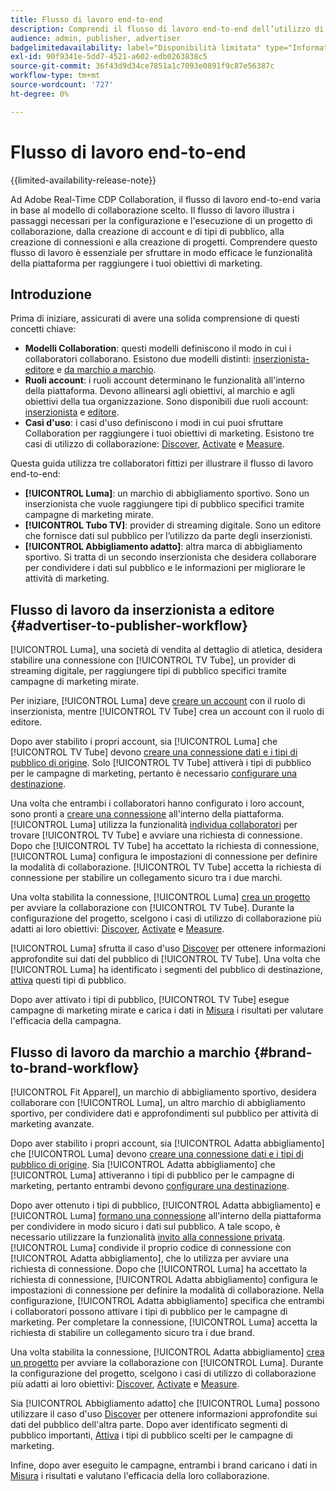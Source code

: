 ```yaml
---
title: Flusso di lavoro end-to-end
description: Comprendi il flusso di lavoro end-to-end dell’utilizzo di Real-Time CDP Collaboration in base al tuo modello di collaborazione.
audience: admin, publisher, advertiser
badgelimitedavailability: label="Disponibilità limitata" type="Informative" url="https://helpx.adobe.com/legal/product-descriptions/real-time-customer-data-platform-collaboration.html newtab=true"
exl-id: 90f9341e-5dd7-4521-a602-edb0263838c5
source-git-commit: 36f43d9d34ce7851a1c7093e0891f9c87e56387c
workflow-type: tm+mt
source-wordcount: '727'
ht-degree: 0%

---
```


# Flusso di lavoro end-to-end

{{limited-availability-release-note}}

Ad Adobe Real-Time CDP Collaboration, il flusso di lavoro end-to-end varia in base al modello di collaborazione scelto. Il flusso di lavoro illustra i passaggi necessari per la configurazione e l&#39;esecuzione di un progetto di collaborazione, dalla creazione di account e di tipi di pubblico, alla creazione di connessioni e alla creazione di progetti. Comprendere questo flusso di lavoro è essenziale per sfruttare in modo efficace le funzionalità della piattaforma per raggiungere i tuoi obiettivi di marketing.

## Introduzione

Prima di iniziare, assicurati di avere una solida comprensione di questi concetti chiave:

- **Modelli Collaboration**: questi modelli definiscono il modo in cui i collaboratori collaborano. Esistono due modelli distinti: [inserzionista-editore](./collaboration-patterns.md#advertiser-to-publisher) e [da marchio a marchio](./collaboration-patterns.md#brand-to-brand).
- **Ruoli account**: i ruoli account determinano le funzionalità all&#39;interno della piattaforma. Devono allinearsi agli obiettivi, al marchio e agli obiettivi della tua organizzazione. Sono disponibili due ruoli account: [inserzionista](./roles.md#advertiser) e [editore](./roles.md#publisher).
- **Casi d&#39;uso**: i casi d&#39;uso definiscono i modi in cui puoi sfruttare Collaboration per raggiungere i tuoi obiettivi di marketing. Esistono tre casi di utilizzo di collaborazione: [Discover](./use-cases.md#discover), [Activate](./use-cases.md#activate) e [Measure](./use-cases.md#measure).

Questa guida utilizza tre collaboratori fittizi per illustrare il flusso di lavoro end-to-end:

- **[!UICONTROL Luma]**: un marchio di abbigliamento sportivo. Sono un inserzionista che vuole raggiungere tipi di pubblico specifici tramite campagne di marketing mirate.
- **[!UICONTROL Tubo TV]**: provider di streaming digitale. Sono un editore che fornisce dati sul pubblico per l’utilizzo da parte degli inserzionisti.
- **[!UICONTROL Abbigliamento adatto]**: altra marca di abbigliamento sportivo. Si tratta di un secondo inserzionista che desidera collaborare per condividere i dati sul pubblico e le informazioni per migliorare le attività di marketing.

## Flusso di lavoro da inserzionista a editore {#advertiser-to-publisher-workflow}

[!UICONTROL Luma], una società di vendita al dettaglio di atletica, desidera stabilire una connessione con [!UICONTROL TV Tube], un provider di streaming digitale, per raggiungere tipi di pubblico specifici tramite campagne di marketing mirate.

Per iniziare, [!UICONTROL Luma] deve [creare un account](../setup/onboard-account.md) con il ruolo di inserzionista, mentre [!UICONTROL TV Tube] crea un account con il ruolo di editore.

Dopo aver stabilito i propri account, sia [!UICONTROL Luma] che [!UICONTROL TV Tube] devono [creare una connessione dati e i tipi di pubblico di origine](../setup/onboard-audiences.md). Solo [!UICONTROL TV Tube] attiverà i tipi di pubblico per le campagne di marketing, pertanto è necessario [configurare una destinazione](../setup/manage-destinations.md).

Una volta che entrambi i collaboratori hanno configurato i loro account, sono pronti a [creare una connessione](../connect/establishing-connections.md) all&#39;interno della piattaforma. [!UICONTROL Luma] utilizza la funzionalità [individua collaboratori](../connect/discover-collaborators.md) per trovare [!UICONTROL TV Tube] e avviare una richiesta di connessione. Dopo che [!UICONTROL TV Tube] ha accettato la richiesta di connessione, [!UICONTROL Luma] configura le impostazioni di connessione per definire la modalità di collaborazione. [!UICONTROL TV Tube] accetta la richiesta di connessione per stabilire un collegamento sicuro tra i due marchi.

Una volta stabilita la connessione, [!UICONTROL Luma] [crea un progetto](../collaborate/manage-projects.md) per avviare la collaborazione con [!UICONTROL TV Tube]. Durante la configurazione del progetto, scelgono i casi di utilizzo di collaborazione più adatti ai loro obiettivi: [Discover](../collaborate/discover.md), [Activate](../collaborate/activate.md) e [Measure](../collaborate/measure.md).

[!UICONTROL Luma] sfrutta il caso d&#39;uso [Discover](../collaborate/discover.md) per ottenere informazioni approfondite sui dati del pubblico di [!UICONTROL TV Tube]. Una volta che [!UICONTROL Luma] ha identificato i segmenti del pubblico di destinazione, [attiva](../collaborate/activate.md) questi tipi di pubblico.

Dopo aver attivato i tipi di pubblico, [!UICONTROL TV Tube] esegue campagne di marketing mirate e carica i dati in [Misura](../collaborate/measure.md) i risultati per valutare l&#39;efficacia della campagna.

## Flusso di lavoro da marchio a marchio {#brand-to-brand-workflow}

[!UICONTROL Fit Apparel], un marchio di abbigliamento sportivo, desidera collaborare con [!UICONTROL Luma], un altro marchio di abbigliamento sportivo, per condividere dati e approfondimenti sul pubblico per attività di marketing avanzate.

Dopo aver stabilito i propri account, sia [!UICONTROL Adatta abbigliamento] che [!UICONTROL Luma] devono [creare una connessione dati e i tipi di pubblico di origine](../setup/onboard-audiences.md). Sia [!UICONTROL Adatta abbigliamento] che [!UICONTROL Luma] attiveranno i tipi di pubblico per le campagne di marketing, pertanto entrambi devono [configurare una destinazione](../setup/manage-destinations.md).

Dopo aver ottenuto i tipi di pubblico, [!UICONTROL Adatta abbigliamento] e [!UICONTROL Luma] [formano una connessione](../connect/establishing-connections.md) all&#39;interno della piattaforma per condividere in modo sicuro i dati sul pubblico. A tale scopo, è necessario utilizzare la funzionalità [invito alla connessione privata](../connect/establishing-connections.md#private-connection-invite). [!UICONTROL Luma] condivide il proprio codice di connessione con [!UICONTROL Adatta abbigliamento], che lo utilizza per avviare una richiesta di connessione. Dopo che [!UICONTROL Luma] ha accettato la richiesta di connessione, [!UICONTROL Adatta abbigliamento] configura le impostazioni di connessione per definire la modalità di collaborazione. Nella configurazione, [!UICONTROL Adatta abbigliamento] specifica che entrambi i collaboratori possono attivare i tipi di pubblico per le campagne di marketing. Per completare la connessione, [!UICONTROL Luma] accetta la richiesta di stabilire un collegamento sicuro tra i due brand.

Una volta stabilita la connessione, [!UICONTROL Adatta abbigliamento] [crea un progetto](../collaborate/manage-projects.md) per avviare la collaborazione con [!UICONTROL Luma]. Durante la configurazione del progetto, scelgono i casi di utilizzo di collaborazione più adatti ai loro obiettivi: [Discover](../collaborate/discover.md), [Activate](../collaborate/activate.md) e [Measure](../collaborate/measure.md).

Sia [!UICONTROL Abbigliamento adatto] che [!UICONTROL Luma] possono utilizzare il caso d&#39;uso [Discover](../collaborate/discover.md) per ottenere informazioni approfondite sui dati del pubblico dell&#39;altra parte. Dopo aver identificato segmenti di pubblico importanti, [Attiva](../collaborate/activate.md) i tipi di pubblico scelti per le campagne di marketing.

Infine, dopo aver eseguito le campagne, entrambi i brand caricano i dati in [Misura](../collaborate/measure.md) i risultati e valutano l&#39;efficacia della loro collaborazione.
